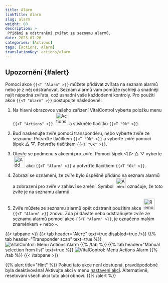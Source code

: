 ```yaml
---
title: Alarm
linkTitle: Alarm
slug: alarm
weight: 60
description: >
 Přidání a odstranění zvířat ze seznamu alarmů.
date: 2023-07-26
categories: [Actions]
tags: [Actions, Alarm]
translationKey: actions/alarm
---
```


## Upozornění {#alert}

Pomocí akce `{{<T "Alarm" >}}` můžete přidávat zvířata na seznam alarmů nebo je z něj odstraňovat. Seznam alarmů vám pomůže rychleji a snadněji najít nápadná zvířata, což usnadní vaše každodenní kontroly. Pro použití akce `{{<T "Alarm" >}}` postupujte následovně:

1. Na hlavní obrazovce vašeho zařízení VitalControl vyberte položku menu `{{<T "Actions" >}}` &nbsp;<img src="/icons/actions.svg" width="40" align="bottom" alt="Actions" /> a stiskněte tlačítko `{{<T "Ok" >}}`.

2. Buď naskenujte zvíře pomocí transpondéru, nebo vyberte zvíře ze seznamu. Potvrďte tlačítkem `{{<T "Ok" >}}` a vyberte zvíře pomocí šipek △ ▽. Potvrďte tlačítkem `{{<T "Ok" >}}`.

3. Otevře se podmenu s akcemi pro zvíře. Pomocí šipek ◁ ▷ △ ▽ vyberte &nbsp;<img src="/icons/actions/alarm.svg" width="35" align="bottom" alt="Add alarm" /> akci `{{<T "Alarm" >}}` a potvrďte tlačítkem `{{<T "Ok" >}}`.

4. Zobrazí se oznámení, že zvíře bylo úspěšně přidáno na seznam alarmů a zobrazení pro zvíře v záhlaví se změní. Symbol &nbsp;<img src="/icons/header/animal-in-alarm.svg" width="32" align="bottom" alt="Animal in alarm" /> označuje, že toto zvíře je na seznamu alarmů.

5. Zvíře můžete ze seznamu alarmů opět odstranit použitím akce &nbsp;<img src="/icons/actions/alarm-minus.svg" width="35" align="bottom" alt="Remove alarm" /> `{{<T "Alarm" >}}` znovu. Zda přidáváte nebo odstraňujete zvíře ze seznamu alarmů pomocí akce `{{<T "Alarm" >}}`, je označeno malým znaménkem + nebo -.

{{< tabpane >}}
{{< tab header="Alert:" text=true disabled=true />}}
{{% tab header="Transponder scan" text=true %}}
![VitalControl: Menu Actions Alarm](../images/alarm-scan.png "Alarm")
{{% /tab %}}
{{% tab header="Manual selection from list" text=true %}}
![VitalControl: Menu Actions Alarm](../images/alarm.png "Alarm")
{{% /tab %}}
{{< /tabpane >}}

{{% alert title="Hint" %}}
Pokud tato akce není dostupná, pravděpodobně byla deaktivována! Aktivujte akci v menu [nastavení akcí](../settings/). Alternativně, resetování všech akcí tuto akci obnoví.
{{% /alert %}}


